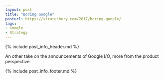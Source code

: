 ```yaml
---
layout: post
title: "Boring Google"
posturl: https://stratechery.com/2017/boring-google/
tags:
- Google
- Strategy
---
```


{% include post_info_header.md %}

An other take on the announcements of Google I/O, more from the product perspective.

<!--more-->
{% include post_info_footer.md %}
